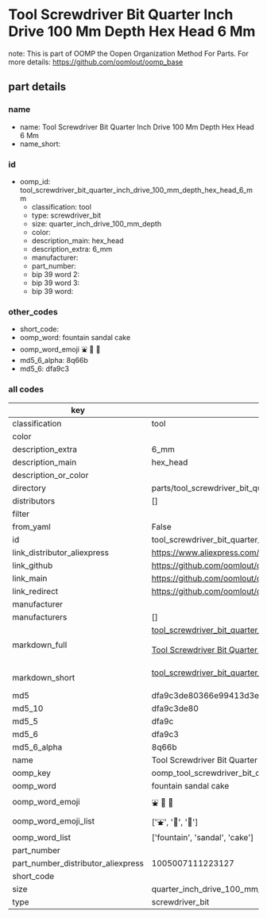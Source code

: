 # Tool Screwdriver Bit Quarter Inch Drive 100 Mm Depth Hex Head 6 Mm  

note: This is part of OOMP the Oopen Organization Method For Parts. For more details: https://github.com/oomlout/oomp_base

##  part details
  







### name
* name: Tool Screwdriver Bit Quarter Inch Drive 100 Mm Depth Hex Head 6 Mm
* name_short: 
### id
* oomp_id: tool_screwdriver_bit_quarter_inch_drive_100_mm_depth_hex_head_6_mm
  * classification: tool
  * type: screwdriver_bit
  * size: quarter_inch_drive_100_mm_depth
  * color: 
  * description_main: hex_head
  * description_extra: 6_mm
  * manufacturer: 
  * part_number: 
  * bip 39 word 2: 
  * bip 39 word 3: 
  * bip 39 word: 

### other_codes
* short_code: 
* oomp_word: fountain sandal cake
* oomp_word_emoji :fountain: :sandal: :cake:
* md5_6_alpha: 8q66b
* md5_6: dfa9c3









### all codes 
| key | value |  
| --- | --- |  
| classification | tool |  
| color |  |  
| description_extra | 6_mm |  
| description_main | hex_head |  
| description_or_color |   |  
| directory | parts/tool_screwdriver_bit_quarter_inch_drive_100_mm_depth_hex_head_6_mm |  
| distributors | [] |  
| filter |  |  
| from_yaml | False |  
| id | tool_screwdriver_bit_quarter_inch_drive_100_mm_depth_hex_head_6_mm |  
| link_distributor_aliexpress | https://www.aliexpress.com/item/1005007111223127.html |  
| link_github | https://github.com/oomlout/oomlout_oomp_version_1_messy/tree/main/parts/tool_screwdriver_bit_quarter_inch_drive_100_mm_depth_hex_head_6_mm |  
| link_main | https://github.com/oomlout/oomlout_oomp_version_1_messy/tree/main/parts/tool_screwdriver_bit_quarter_inch_drive_100_mm_depth_hex_head_6_mm |  
| link_redirect | https://github.com/oomlout/oomlout_oomp_version_1_messy/tree/main/parts/tool_screwdriver_bit_quarter_inch_drive_100_mm_depth_hex_head_6_mm |  
| manufacturer |  |  
| manufacturers | [] |  
| markdown_full | [tool_screwdriver_bit_quarter_inch_drive_100_mm_depth_hex_head_6_mm](none)<br>[](none)<br>[Tool Screwdriver Bit Quarter Inch Drive 100 Mm Depth Hex Head 6 Mm](none)<br><br> |  
| markdown_short | [tool_screwdriver_bit_quarter_inch_drive_100_mm_depth_hex_head_6_mm](none)<br><br> |  
| md5 | dfa9c3de80366e99413d3ed994686693 |  
| md5_10 | dfa9c3de80 |  
| md5_5 | dfa9c |  
| md5_6 | dfa9c3 |  
| md5_6_alpha | 8q66b |  
| name | Tool Screwdriver Bit Quarter Inch Drive 100 Mm Depth Hex Head 6 Mm |  
| oomp_key | oomp_tool_screwdriver_bit_quarter_inch_drive_100_mm_depth_hex_head_6_mm |  
| oomp_word | fountain sandal cake |  
| oomp_word_emoji | :fountain: :sandal: :cake: |  
| oomp_word_emoji_list | [':fountain:', ':sandal:', ':cake:'] |  
| oomp_word_list | ['fountain', 'sandal', 'cake'] |  
| part_number |  |  
| part_number_distributor_aliexpress | 1005007111223127 |  
| short_code |  |  
| size | quarter_inch_drive_100_mm_depth |  
| type | screwdriver_bit |  
